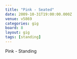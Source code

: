 ```yaml
---
title: "Pink - Seated"
date: 2009-10-31T19:00:00.000Z
venue: v5869
categories: gig
board: 8
layout: gig
tags: [standing]
---
```

Pink - Standing